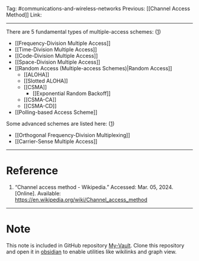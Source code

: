 Tag: #communications-and-wireless-networks 
Previous: [[Channel Access Method]]
Link: 

---

There are 5 fundamental types of multiple-access schemes: (<u>1</u>)

- [[Frequency-Division Multiple Access]]
- [[Time-Division Multiple Access]]
- [[Code-Division Multiple Access]]
- [[Space-Division Multiple Access]]
- [[Random Access (Multiple-access Schemes)|Random Access]]
	- [[ALOHA]]
	- [[Slotted ALOHA]]
	- [[CSMA]]
		- [[Exponential Random Backoff]]
	- [[CSMA-CA]]
	- [[CSMA-CD]]
- [[Polling-based Access Scheme]]

Some advanced schemes are listed here: (<u>1</u>)

- [[Orthogonal Frequency-Division Multiplexing]]
- [[Carrier-Sense Multiple Access]]

---

# Reference

1. “Channel access method - Wikipedia.” Accessed: Mar. 05, 2024. [Online]. Available: https://en.wikipedia.org/wiki/Channel_access_method

---

# Note

This note is included in GitHub repository [My-Vault](https://github.com/LittleD3092/My-Vault.git). Clone this repository and open it in [obsidian](https://obsidian.md/) to enable utilities like wikilinks and graph view.